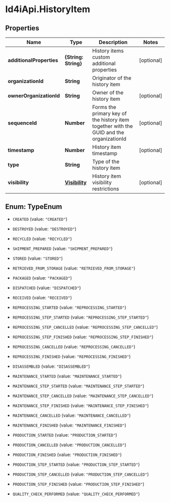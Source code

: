 # Id4iApi.HistoryItem

## Properties
Name | Type | Description | Notes
------------ | ------------- | ------------- | -------------
**additionalProperties** | **{String: String}** | History items custom additional properties | [optional] 
**organizationId** | **String** | Originator of the history item | 
**ownerOrganizationId** | **String** | Owner of the history item | [optional] 
**sequenceId** | **Number** | Forms the primary key of the history item together with the GUID and the organizationId | [optional] 
**timestamp** | **Number** | History item timestamp | [optional] 
**type** | **String** | Type of the history item | 
**visibility** | [**Visibility**](Visibility.md) | History item visibility restrictions | [optional] 


<a name="TypeEnum"></a>
## Enum: TypeEnum


* `CREATED` (value: `"CREATED"`)

* `DESTROYED` (value: `"DESTROYED"`)

* `RECYCLED` (value: `"RECYCLED"`)

* `SHIPMENT_PREPARED` (value: `"SHIPMENT_PREPARED"`)

* `STORED` (value: `"STORED"`)

* `RETRIEVED_FROM_STORAGE` (value: `"RETRIEVED_FROM_STORAGE"`)

* `PACKAGED` (value: `"PACKAGED"`)

* `DISPATCHED` (value: `"DISPATCHED"`)

* `RECEIVED` (value: `"RECEIVED"`)

* `REPROCESSING_STARTED` (value: `"REPROCESSING_STARTED"`)

* `REPROCESSING_STEP_STARTED` (value: `"REPROCESSING_STEP_STARTED"`)

* `REPROCESSING_STEP_CANCELLED` (value: `"REPROCESSING_STEP_CANCELLED"`)

* `REPROCESSING_STEP_FINISHED` (value: `"REPROCESSING_STEP_FINISHED"`)

* `REPROCESSING_CANCELLED` (value: `"REPROCESSING_CANCELLED"`)

* `REPROCESSING_FINISHED` (value: `"REPROCESSING_FINISHED"`)

* `DISASSEMBLED` (value: `"DISASSEMBLED"`)

* `MAINTENANCE_STARTED` (value: `"MAINTENANCE_STARTED"`)

* `MAINTENANCE_STEP_STARTED` (value: `"MAINTENANCE_STEP_STARTED"`)

* `MAINTENANCE_STEP_CANCELLED` (value: `"MAINTENANCE_STEP_CANCELLED"`)

* `MAINTENANCE_STEP_FINISHED` (value: `"MAINTENANCE_STEP_FINISHED"`)

* `MAINTENANCE_CANCELLED` (value: `"MAINTENANCE_CANCELLED"`)

* `MAINTENANCE_FINISHED` (value: `"MAINTENANCE_FINISHED"`)

* `PRODUCTION_STARTED` (value: `"PRODUCTION_STARTED"`)

* `PRODUCTION_CANCELLED` (value: `"PRODUCTION_CANCELLED"`)

* `PRODUCTION_FINISHED` (value: `"PRODUCTION_FINISHED"`)

* `PRODUCTION_STEP_STARTED` (value: `"PRODUCTION_STEP_STARTED"`)

* `PRODUCTION_STEP_CANCELLED` (value: `"PRODUCTION_STEP_CANCELLED"`)

* `PRODUCTION_STEP_FINISHED` (value: `"PRODUCTION_STEP_FINISHED"`)

* `QUALITY_CHECK_PERFORMED` (value: `"QUALITY_CHECK_PERFORMED"`)




